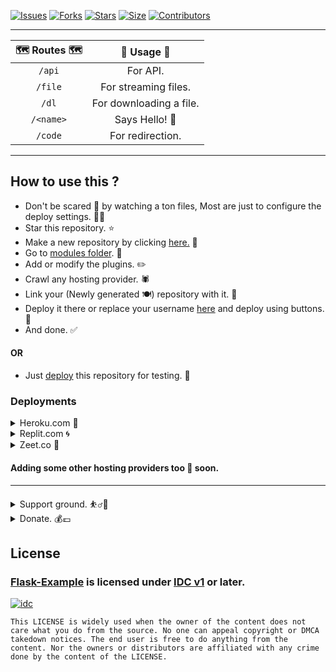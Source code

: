 [![Issues](https://img.shields.io/github/issues/jainamoswal/Flask-Example?style=for-the-badge&color=green)](https://github.com/jainamoswal/Flask-Example/issues)
[![Forks](https://img.shields.io/github/forks/jainamoswal/Flask-Example?style=for-the-badge&color=green)](https://github.com/jainamoswal/Flask-Example/fork)
[![Stars](https://img.shields.io/github/stars/jainamoswal/Flask-Example?style=for-the-badge&color=green)](https://github.com/jainamoswal/Flask-Example)
[![Size](https://img.shields.io/github/repo-size/jainamoswal/Flask-Example?style=for-the-badge&color=green)](https://github.com/jainamoswal/Flask-Example)
[![Contributors](https://img.shields.io/github/contributors/jainamoswal/Flask-Example?style=for-the-badge&color=green)](https://github.com/jainamoswal/Flask-Example)

---
| 🗺 Routes 🗺 | 🚧 Usage 🚧 | 
| :-: | :-: |
| `/api` | For API. |
| `/file` | For streaming files. |
| `/dl` | For downloading a file. |
| `/<name>` | Says Hello! 🤚 |
| `/code` | For redirection. |

---
## How to use this ? 
- Don't be scared 😬 by watching a ton files, Most are just to configure the deploy settings. 🏋️‍♂️
- Star this repository. ⭐️
- Make a new repository by clicking [here.](https://github.com/jainamoswal/Flask-Example/generate) 👲
- Go to [modules folder](modules). 📂
- Add or modify the plugins. ✏️
- Crawl any hosting provider. 🕷
- Link your (Newly generated 🍽) repository with it. 🔗
- Deploy it there or replace your username [here](#deployments) and deploy using buttons. 🚀 
- And done. ✅

#### OR 
- Just [deploy](#deployments) this repository for testing. 🧪

### Deployments



<details><summary>Heroku.com 🚀</summary>
<br>

[![Deploy](https://www.herokucdn.com/deploy/button.svg)](https://heroku.com/deploy?template=https://github.com/jainamoswal/Flask-Example)
</details>
 
<details><summary>Replit.com 🌀</summary>
<br>

[![Run on Repl.it](https://repl.it/badge/github/jainamoswal/Flask-Example)](https://repl.it/github/jainamoswal/Flask-Example)
</details>

<details><summary>Zeet.co 💪</summary>
<br>
 
[![Deploy](https://deploy.zeet.co/Flask-Example.svg)](https://deploy.zeet.co?url=https://github.com/jainamoswal/Flask-Example)
</details>

#### Adding some other hosting providers too 🤧 soon.




---

<details>
<summary>Support ground. ⛹️‍♂️🤝</summary>
<br>  
  
- [![Channel](https://img.shields.io/badge/Telegram-Channel-green?style=for-the-badge&logo=telegram)](https://t.me/J_projects)
- [![Support](https://img.shields.io/badge/Telegram-Group-green?style=for-the-badge&logo=telegram)](https://t.me/J_projects_chat)
</details>



<details>
<summary>Donate. 💰💷</summary>
<br>  
  
[![ko-fi](https://ko-fi.com/img/githubbutton_sm.svg)](https://ko-fi.com/jainamoswal) 
[![paypal](https://www.paypalobjects.com/webstatic/en_AU/i/buttons/btn_paywith_primary_s.png)](https://paypal.me/joswal105)
</details>



## License 
### [Flask-Example](https://github.com/jainamoswal/Flask-Example) is licensed under [IDC v1](https://github.com/jainamoswal/idc) or later.
[![idc](https://telegra.ph/file/e52d9b970e6967b3d6b6a.png)](https://github.com/jainamoswal/idc)

`This LICENSE is widely used when the owner of the content does not care what you do from the source.
No one can appeal copyright or DMCA takedown notices. The end user is free to do anything from the content. Nor the owners or distributors are affiliated with any crime done by the content of the LICENSE. `
